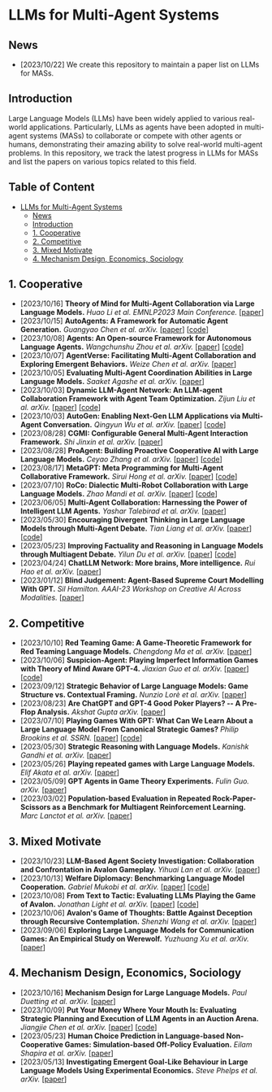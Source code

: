 # LLMs for Multi-Agent Systems

## News
- [2023/10/22] We create this repository to maintain a paper list on LLMs for MASs.

## Introduction

Large Language Models (LLMs) have been widely applied to various real-world applications. Particularly, LLMs as agents have been adopted in multi-agent systems (MASs) to collaborate or compete with other agents or humans, demonstrating their amazing ability to solve real-world multi-agent problems. In this repository, we track the latest progress in LLMs for MASs and list the papers on various topics related to this field.

## Table of Content

- [LLMs for Multi-Agent Systems](#llms-for-multi-agent-systems)
  - [News](#news)
  - [Introduction](#introduction)
  - [1. Cooperative](#1-cooperative)
  - [2. Competitive](#2-competitive)
  - [3. Mixed Motivate](#3-mixed-motivate)
  - [4. Mechanism Design, Economics, Sociology](#4-mechanism-design-economics-sociology)

## 1. Cooperative

- [2023/10/16] **Theory of Mind for Multi-Agent Collaboration via Large Language Models.** *Huao Li et al. EMNLP2023 Main Conference.* [[paper](https://arxiv.org/abs/2310.10701v1)]
- [2023/10/15] **AutoAgents: A Framework for Automatic Agent Generation.** *Guangyao Chen et al. arXiv.* [[paper](https://arxiv.org/abs/2309.17288)] [[code](https://github.com/Link-AGI/AutoAgents)]
- [2023/10/08] **Agents: An Open-source Framework for Autonomous Language Agents.** *Wangchunshu Zhou et al. arXiv.* [[paper](https://arxiv.org/abs/2309.07870)] [[code](https://github.com/aiwaves-cn/agents)]
- [2023/10/07] **AgentVerse: Facilitating Multi-Agent Collaboration and Exploring Emergent Behaviors.** *Weize Chen et al. arXiv.* [[paper](https://arxiv.org/abs/2308.10848)]
- [2023/10/05] **Evaluating Multi-Agent Coordination Abilities in Large Language Models.** *Saaket Agashe et al. arXiv.* [[paper](https://arxiv.org/abs/2310.03903)]
- [2023/10/03] **Dynamic LLM-Agent Network: An LLM-agent Collaboration Framework with Agent Team Optimization.** *Zijun Liu et al. arXiv.* [[paper](https://arxiv.org/abs/2310.02170)] [[code](https://github.com/SALT-NLP/DyLAN)]
- [2023/10/03] **AutoGen: Enabling Next-Gen LLM Applications via Multi-Agent Conversation.** *Qingyun Wu et al. arXiv.* [[paper](https://arxiv.org/abs/2308.08155)] [[code](https://github.com/microsoft/autogen)]
- [2023/08/28] **CGMI: Configurable General Multi-Agent Interaction Framework.** *Shi Jinxin et al. arXiv.* [[paper](https://arxiv.org/abs/2308.12503)]
- [2023/08/28] **ProAgent: Building Proactive Cooperative AI with Large Language Models.** *Ceyao Zhang et al. arXiv.* [[paper](https://arxiv.org/abs/2308.11339)] [[code](https://github.com/PKU-Alignment/ProAgent)]
- [2023/08/17] **MetaGPT: Meta Programming for Multi-Agent Collaborative Framework.** *Sirui Hong et al. arXiv.* [[paper](https://arxiv.org/abs/2308.00352)] [[code](https://github.com/geekan/MetaGPT)]
- [2023/07/10] **RoCo: Dialectic Multi-Robot Collaboration with Large Language Models.** *Zhao Mandi et al. arXiv.* [[paper](https://arxiv.org/abs/2307.04738)] [[code](https://github.com/MandiZhao/robot-collab)]
- [2023/06/05] **Multi-Agent Collaboration: Harnessing the Power of Intelligent LLM Agents.** *Yashar Talebirad et al. arXiv.* [[paper](https://arxiv.org/abs/2306.03314)]
- [2023/05/30] **Encouraging Divergent Thinking in Large Language Models through Multi-Agent Debate.** *Tian Liang et al. arXiv.* [[paper](https://arxiv.org/abs/2305.19118)] [[code](https://github.com/Skytliang/Multi-Agents-Debate)]
- [2023/05/23] **Improving Factuality and Reasoning in Language Models through Multiagent Debate.** *Yilun Du et al. arXiv.* [[paper](https://arxiv.org/abs/2305.14325)] [[code](https://github.com/composable-models/llm_multiagent_debate)]
- [2023/04/24] **ChatLLM Network: More brains, More intelligence.** *Rui Hao et al. arXiv.* [[paper](https://arxiv.org/abs/2304.12998)]
- [2023/01/12] **Blind Judgement: Agent-Based Supreme Court Modelling With GPT.** *Sil Hamilton. AAAI-23 Workshop on Creative AI Across Modalities.* [[paper](https://arxiv.org/abs/2301.05327)]

## 2. Competitive

- [2023/10/10] **Red Teaming Game: A Game-Theoretic Framework for Red Teaming Language Models.** *Chengdong Ma et al. arXiv.* [[paper](https://arxiv.org/abs/2310.00322)]
- [2023/10/06] **Suspicion-Agent: Playing Imperfect Information Games with Theory of Mind Aware GPT-4.** *Jiaxian Guo et al. arXiv.* [[paper](https://arxiv.org/abs/2309.17277)] [[code](https://github.com/CR-Gjx/Suspicion-Agent)]
- [2023/09/12] **Strategic Behavior of Large Language Models: Game Structure vs. Contextual Framing.** *Nunzio Lorè et al. arXiv.* [[paper](https://arxiv.org/abs/2309.05898)]
- [2023/08/23] **Are ChatGPT and GPT-4 Good Poker Players? -- A Pre-Flop Analysis.** *Akshat Gupta arXiv.* [[paper](https://arxiv.org/abs/2308.12466)]
- [2023/07/10] **Playing Games With GPT: What Can We Learn About a Large Language Model From Canonical Strategic Games?** *Philip Brookins et al. SSRN.* [[paper](https://papers.ssrn.com/sol3/papers.cfm?abstract_id=4493398)] [[code](https://github.com/jdebacker/BrookinsDeBacker_GPT)]
- [2023/05/30] **Strategic Reasoning with Language Models.** *Kanishk Gandhi et al. arXiv.* [[paper](https://arxiv.org/abs/2305.19165)]
- [2023/05/26] **Playing repeated games with Large Language Models.** *Elif Akata et al. arXiv.* [[paper](https://arxiv.org/abs/2305.16867)]
- [2023/05/09] **GPT Agents in Game Theory Experiments.** *Fulin Guo. arXiv.* [[paper](https://arxiv.org/abs/2305.05516)]
- [2023/03/02] **Population-based Evaluation in Repeated Rock-Paper-Scissors as a Benchmark for Multiagent Reinforcement Learning.** *Marc Lanctot et al. arXiv.* [[paper](https://arxiv.org/abs/2303.03196)]

## 3. Mixed Motivate

- [2023/10/23] **LLM-Based Agent Society Investigation: Collaboration and Confrontation in Avalon Gameplay.** *Yihuai Lan et al. arXiv.* [[paper](https://arxiv.org/abs/2310.14985)]
- [2023/10/13] **Welfare Diplomacy: Benchmarking Language Model Cooperation.** *Gabriel Mukobi et al. arXiv.* [[paper](https://arxiv.org/abs/2310.08901)] [[code](https://github.com/mukobi/welfare-diplomacy)]
- [2023/10/08] **From Text to Tactic: Evaluating LLMs Playing the Game of Avalon.** *Jonathan Light et al. arXiv.* [[paper](https://arxiv.org/abs/2310.05036)] [[code](https://github.com/jonathanmli/Avalon-LLM)]
- [2023/10/06] **Avalon's Game of Thoughts: Battle Against Deception through Recursive Contemplation.** *Shenzhi Wang et al. arXiv.* [[paper](https://arxiv.org/abs/2310.01320)]
- [2023/09/06] **Exploring Large Language Models for Communication Games: An Empirical Study on Werewolf.** *Yuzhuang Xu et al. arXiv.* [[paper](https://arxiv.org/abs/2309.04658)]


## 4. Mechanism Design, Economics, Sociology

- [2023/10/16] **Mechanism Design for Large Language Models.** *Paul Duetting et al. arXiv.* [[paper](https://arxiv.org/abs/2310.10826)]
- [2023/10/09] **Put Your Money Where Your Mouth Is: Evaluating Strategic Planning and Execution of LLM Agents in an Auction Arena.** *Jiangjie Chen et al. arXiv.* [[paper](https://arxiv.org/abs/2310.05746)] [[code](https://github.com/jiangjiechen/auction-arena)]
- [2023/05/23] **Human Choice Prediction in Language-based Non-Cooperative Games: Simulation-based Off-Policy Evaluation.** *Eilam Shapira et al. arXiv.* [[paper](https://arxiv.org/abs/2305.10361)]
- [2023/05/13] **Investigating Emergent Goal-Like Behaviour in Large Language Models Using Experimental Economics.** *Steve Phelps et al. arXiv.* [[paper](https://arxiv.org/abs/2305.07970)]
